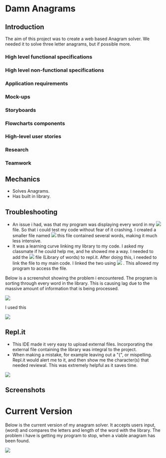 # Damn Anagrams

## Introduction
The aim of this project was to create a web based Anagram solver. We needed it to solve three letter anagrams, but if possible more.

### High level functional specifications
### High level non-functional specifications
### Application requirements
### Mock-ups
### Storyboards
### Flowcharts components
### High-level user stories
### Research
### Teamwork

## Mechanics
- Solves Anagrams.
- Has built in library.

## Troubleshooting
- An issue i had, was that my program was displaying every word in my ![](https://i.imgur.com/SrcldYe.png) file. So that i could test my code without fear of it crashing. I created a smaller file named ![](https://i.imgur.com/7AGFixB.png) this file contained several words, making it much less intensive.
- It was a learning curve linking my library to my code. I asked my classmate if he could help me, and he showed me a way. I needed to add the ![](https://i.imgur.com/SrcldYe.png) file (Library of words) to repl.it. After doing this, i needed to link the file to my main code. I linked the two using ![](https://i.imgur.com/sUaok2C.png) . This allowed my program to access the file.

Below is a screenshot showing the problem i encountered. The program is sorting through every word in the library. This is causing lag due to the massive amount of information that is being processed. 

![](https://i.imgur.com/SWmTEIB.png)

I used this 

![](https://i.imgur.com/g1H8ORF.png)

## Repl.it
- This IDE made it very easy to upload external files. Incorporating the external file containing the library was integral to the project. 
- When making a mistake, for example leaving out a "{", or mispelling. Repl.it would alert me to it, and then show me the character(s) that needed reviewal. This was extremely helpful as it saves time.

![](https://i.imgur.com/X1kLU2Y.png)

## Screenshots

# Current Version
Below is the current version of my anagram solver. It accepts users input, (word) and compares the letters and length of the word with the library. The problem i have is getting my program to stop, when a viable anagram has been found.

![](https://i.imgur.com/ZXiPkO4.png)










